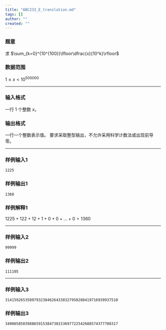 ```yaml
---
title: "ABC233_E_translation.md"
tags: []
author: ""
created: ""
---
```


### 题意
求 $\sum_{k=0}^{10^{100}}\lfloor\dfrac{x}{10^k}\rfloor$
### 数据范围
$1\le x < 10^{500000}$

---
### 输入格式
一行 $1$ 个整数 $x$。  
### 输出格式
一行一个整数表示值。
要求采取整型输出，不允许采用科学计数法或出现前导零。

---
### 样例输入1
```
1225
```
### 样例输出1
```
1360
```
### 样例解释1
$1225+122+12+1+0+0+...+0=1360$

---
### 样例输入2
```
99999
```
### 样例输出2
```
111105
```

---
### 样例输入3
```
314159265358979323846264338327950288419716939937510
```
### 样例输出3
```
349065850398865915384738153697722542688574377708317
```

